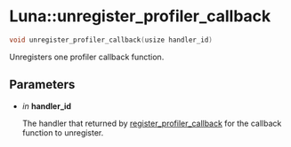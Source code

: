 # Luna::unregister_profiler_callback

```c++
void unregister_profiler_callback(usize handler_id)
```

Unregisters one profiler callback function. 



## Parameters
* *in* **handler_id**

    The handler that returned by [register_profiler_callback](group___runtime_profiler_1ga22959c4b1b3b648ea696bb268c925f32.md) for the callback function to unregister. 

